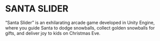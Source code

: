 # SANTA SLIDER
 “Santa Slider” is an exhilarating arcade game developed in Unity Engine, where you guide Santa to dodge snowballs, collect golden snowballs for gifts, and deliver joy to kids on Christmas Eve.
